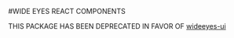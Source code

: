 #WIDE EYES REACT COMPONENTS

THIS PACKAGE HAS BEEN DEPRECATED IN FAVOR OF [wideeyes-ui](https://github.com/geclos/wideeyes-ui.git)
